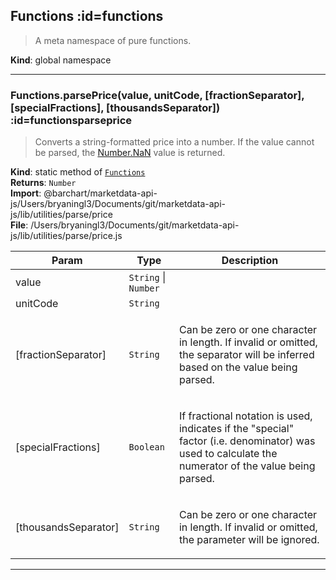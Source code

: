 ## Functions :id=functions
> A meta namespace of pure functions.

**Kind**: global namespace  

* * *

### Functions.parsePrice(value, unitCode, [fractionSeparator], [specialFractions], [thousandsSeparator]) :id=functionsparseprice
> Converts a string-formatted price into a number. If the value cannot be parsed,
> the [Number.NaN](#numbernan) value is returned.

**Kind**: static method of [<code>Functions</code>](#Functions)  
**Returns**: <code>Number</code>  
**Import**: @barchart/marketdata-api-js/Users/bryaningl3/Documents/git/marketdata-api-js/lib/utilities/parse/price  
**File**: /Users/bryaningl3/Documents/git/marketdata-api-js/lib/utilities/parse/price.js  

| Param | Type | Description |
| --- | --- | --- |
| value | <code>String</code> \| <code>Number</code> |  |
| unitCode | <code>String</code> |  |
| [fractionSeparator] | <code>String</code> | <p>Can be zero or one character in length. If invalid or omitted, the separator will be inferred based on the value being parsed.</p> |
| [specialFractions] | <code>Boolean</code> | <p>If fractional notation is used, indicates if the &quot;special&quot; factor (i.e. denominator) was used to calculate the numerator of the value being parsed.</p> |
| [thousandsSeparator] | <code>String</code> | <p>Can be zero or one character in length. If invalid or omitted, the parameter will be ignored.</p> |


* * *

